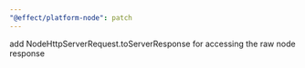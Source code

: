 ```yaml
---
"@effect/platform-node": patch
---
```


add NodeHttpServerRequest.toServerResponse for accessing the raw node response
